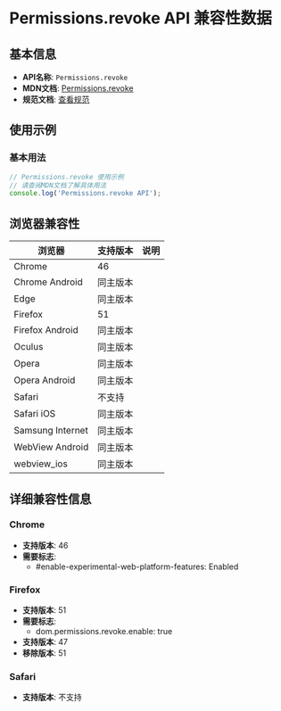 # Permissions.revoke API 兼容性数据

## 基本信息

- **API名称**: `Permissions.revoke`
- **MDN文档**: [Permissions.revoke](https://developer.mozilla.org/docs/Web/API/Permissions/revoke)
- **规范文档**: [查看规范](https://wicg.github.io/permissions-revoke/#dom-permissions-revoke)

## 使用示例

### 基本用法

```javascript
// Permissions.revoke 使用示例
// 请查阅MDN文档了解具体用法
console.log('Permissions.revoke API');
```

## 浏览器兼容性

| 浏览器 | 支持版本 | 说明 |
|--------|----------|------|
| Chrome | 46 |  |
| Chrome Android | 同主版本 |  |
| Edge | 同主版本 |  |
| Firefox | 51 |  |
| Firefox Android | 同主版本 |  |
| Oculus | 同主版本 |  |
| Opera | 同主版本 |  |
| Opera Android | 同主版本 |  |
| Safari | 不支持 |  |
| Safari iOS | 同主版本 |  |
| Samsung Internet | 同主版本 |  |
| WebView Android | 同主版本 |  |
| webview_ios | 同主版本 |  |

## 详细兼容性信息

### Chrome

- **支持版本**: 46
- **需要标志**: 
  - #enable-experimental-web-platform-features: Enabled

### Firefox

- **支持版本**: 51
- **需要标志**: 
  - dom.permissions.revoke.enable: true
- **支持版本**: 47
- **移除版本**: 51

### Safari

- **支持版本**: 不支持


